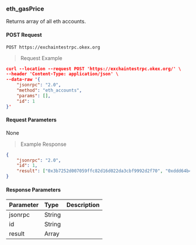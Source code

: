 ### eth_gasPrice

Returns array of all eth accounts.


#### POST Request

`POST https://exchaintestrpc.okex.org`

> Request Example

```json
curl --location --request POST 'https://exchaintestrpc.okex.org/' \
--header 'Content-Type: application/json' \
--data-raw '{
	"jsonrpc": "2.0",
	"method": "eth_accounts",
	"params": [],
	"id": 1
}'

```

#### Request Parameters

None

> Example Response

```json
{
	"jsonrpc": "2.0",
	"id": 1,
	"result": ["0x3b7252d007059ffc82d16d022da3cbf9992d2f70", "0xddd64b4712f7c8f1ace3c145c950339eddaf221d", "0x0f54f47bf9b8e317b214ccd6a7c3e38b893cd7f0"]
}
```

#### Response Parameters

| **Parameter** | **Type** | **Description**                                                                                                                                                                                                                                                      |
| :------------ | :------- | :------------------------------------------------------------------------------------------------------------------------------------------------------------------------------------------------------------------------------------------------------------------- |
| jsonrpc      | String   |                                                                                                                                                                                                                                                      |
| id           | String   |                                                                                                                                                                                                                                                       |
| result       | Array    |                                                                                                                                                                                                                                                     | |
